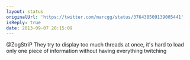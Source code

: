 ```yaml
---
layout: status
originalUrl: 'https://twitter.com/marcgg/status/376438509139005441'
isReply: true
date: 2013-09-07 20:15:09
---
```


@ZogStriP They try to display too much threads at once, it's hard to load only one piece of information without having everything twitching
